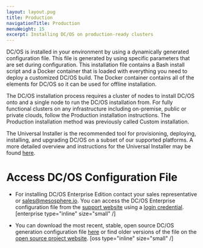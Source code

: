 ```yaml
---
layout: layout.pug
title: Production 
navigationTitle: Production 
menuWeight: 15
excerpt: Installing DC/OS on production-ready clusters
---
```


DC/OS is installed in your environment by using a dynamically generated configuration file. This file is generated by using specific parameters that are set during configuration. This installation file contains a Bash install script and a Docker container that is loaded with everything you need to deploy a customized DC/OS build. The Docker container contains all of the elements for DC/OS so it can be used for offline installation.

The DC/OS installation process requires a cluster of nodes to install DC/OS onto and a single node to run the DC/OS installation from. For fully functional clusters on any infrastructure including on-premise, public or private clouds, follow the Production installation instructions. The Production installation method was previously called Custom installation. 

The Universal Installer is the recommended tool for provisioning, deploying, installing, and upgrading DC/OS on a subset of our supported platforms. A more detailed overview and instructions for the Universal Installer may be found [here](/1.11/installing/evaluation/#overview-of-universal-installer).

# Access DC/OS Configuration File

- For installing DC/OS Enterprise Edition contact your sales representative or <sales@mesosphere.io>. You can access the DC/OS Enterprise configuration file from the [support website](https://support.mesosphere.com/s/downloads) using a [login credential](https://support.mesosphere.com/s/login/). [enterprise type="inline" size="small" /]

- You can download the most recent, stable, open source DC/OS generation configuration file [here](https://downloads.dcos.io/dcos/stable/dcos_generate_config.sh) or find older versions of the file on the [open source project website](https://dcos.io/releases/). [oss type="inline" size="small" /]